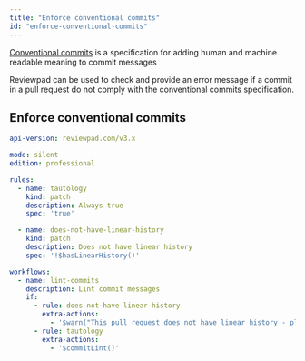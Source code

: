 ```yaml
---
title: "Enforce conventional commits"
id: "enforce-conventional-commits"
---
```


[Conventional commits](https://www.conventionalcommits.org/en/v1.0.0/) is a specification for adding human and machine readable meaning to commit messages

Reviewpad can be used to check and provide an error message if a commit in a pull request do not comply with the conventional commits specification.

## Enforce conventional commits

```yaml
api-version: reviewpad.com/v3.x

mode: silent
edition: professional

rules:
  - name: tautology
    kind: patch
    description: Always true
    spec: 'true'

  - name: does-not-have-linear-history
    kind: patch
    description: Does not have linear history
    spec: '!$hasLinearHistory()'

workflows:
  - name: lint-commits
    description: Lint commit messages 
    if:
      - rule: does-not-have-linear-history
        extra-actions:
          - '$warn("This pull request does not have linear history - please fix this!")'
      - rule: tautology
        extra-actions:
          - '$commitLint()'
```